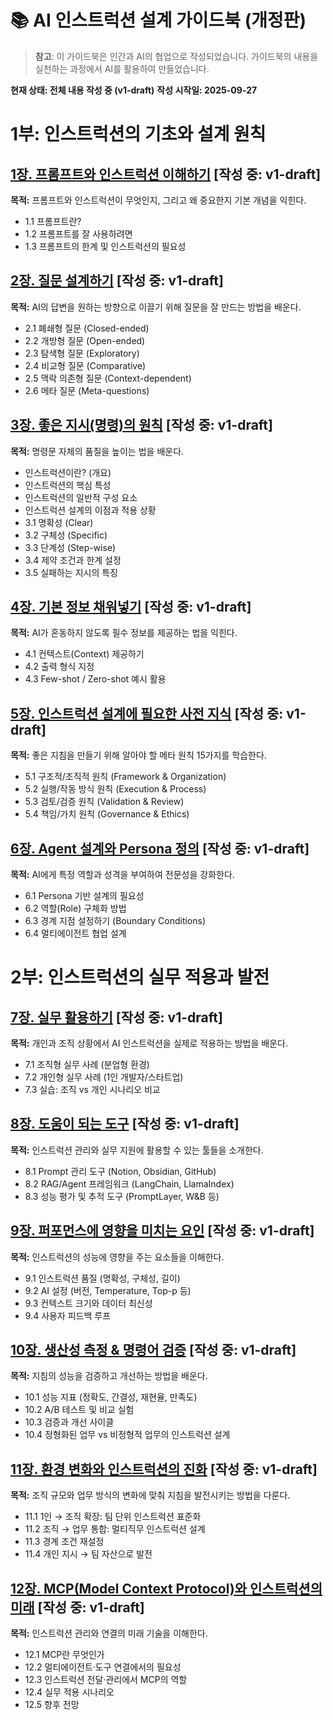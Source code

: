 # 📚 AI 인스트럭션 설계 가이드북 (개정판)

> **참고**: 이 가이드북은 인간과 AI의 협업으로 작성되었습니다. 가이드북의 내용을 실천하는 과정에서 AI를 활용하여 만들었습니다.

**현재 상태: 전체 내용 작성 중 (v1-draft)**
**작성 시작일: 2025-09-27**

# 1부: 인스트럭션의 기초와 설계 원칙

## [1장. 프롬프트와 인스트럭션 이해하기](01-introduction.md) [작성 중: v1-draft]
**목적:** 프롬프트와 인스트럭션이 무엇인지, 그리고 왜 중요한지 기본 개념을 익힌다.

- 1.1 프롬프트란?
- 1.2 프롬프트를 잘 사용하려면
- 1.3 프롬프트의 한계 및 인스트럭션의 필요성

## [2장. 질문 설계하기](02-questions.md) [작성 중: v1-draft]
**목적:** AI의 답변을 원하는 방향으로 이끌기 위해 질문을 잘 만드는 방법을 배운다.

- 2.1 폐쇄형 질문 (Closed-ended)
- 2.2 개방형 질문 (Open-ended)
- 2.3 탐색형 질문 (Exploratory)
- 2.4 비교형 질문 (Comparative)
- 2.5 맥락 의존형 질문 (Context-dependent)
- 2.6 메타 질문 (Meta-questions)

## [3장. 좋은 지시(명령)의 원칙](03-good-instructions.md) [작성 중: v1-draft]
**목적:** 명령문 자체의 품질을 높이는 법을 배운다.

- 인스트럭션이란? (개요)
- 인스트럭션의 핵심 특성
- 인스트럭션의 일반적 구성 요소
- 인스트럭션 설계의 이점과 적용 상황
- 3.1 명확성 (Clear)
- 3.2 구체성 (Specific)
- 3.3 단계성 (Step-wise)
- 3.4 제약 조건과 한계 설정
- 3.5 실패하는 지시의 특징

## [4장. 기본 정보 채워넣기](04-context.md) [작성 중: v1-draft]
**목적:** AI가 혼동하지 않도록 필수 정보를 제공하는 법을 익힌다.

- 4.1 컨텍스트(Context) 제공하기
- 4.2 출력 형식 지정
- 4.3 Few-shot / Zero-shot 예시 활용

## [5장. 인스트럭션 설계에 필요한 사전 지식](05-meta-principles.md) [작성 중: v1-draft]
**목적:** 좋은 지침을 만들기 위해 알아야 할 메타 원칙 15가지를 학습한다.

- 5.1 구조적/조직적 원칙 (Framework & Organization)
- 5.2 실행/작동 방식 원칙 (Execution & Process)
- 5.3 검토/검증 원칙 (Validation & Review)
- 5.4 책임/가치 원칙 (Governance & Ethics)

## [6장. Agent 설계와 Persona 정의](06-agent-persona.md) [작성 중: v1-draft]
**목적:** AI에게 특정 역할과 성격을 부여하여 전문성을 강화한다.

- 6.1 Persona 기반 설계의 필요성
- 6.2 역할(Role) 구체화 방법
- 6.3 경계 지점 설정하기 (Boundary Conditions)
- 6.4 멀티에이전트 협업 설계

# 2부: 인스트럭션의 실무 적용과 발전

## [7장. 실무 활용하기](07-practical.md) [작성 중: v1-draft]
**목적:** 개인과 조직 상황에서 AI 인스트럭션을 실제로 적용하는 방법을 배운다.

- 7.1 조직형 실무 사례 (분업형 환경)
- 7.2 개인형 실무 사례 (1인 개발자/스타트업)
- 7.3 실습: 조직 vs 개인 시나리오 비교

## [8장. 도움이 되는 도구](08-tools.md) [작성 중: v1-draft]
**목적:** 인스트럭션 관리와 실무 지원에 활용할 수 있는 툴들을 소개한다.

- 8.1 Prompt 관리 도구 (Notion, Obsidian, GitHub)
- 8.2 RAG/Agent 프레임워크 (LangChain, LlamaIndex)
- 8.3 성능 평가 및 추적 도구 (PromptLayer, W&B 등)

## [9장. 퍼포먼스에 영향을 미치는 요인](09-performance.md) [작성 중: v1-draft]
**목적:** 인스트럭션의 성능에 영향을 주는 요소들을 이해한다.

- 9.1 인스트럭션 품질 (명확성, 구체성, 길이)
- 9.2 AI 설정 (버전, Temperature, Top-p 등)
- 9.3 컨텍스트 크기와 데이터 최신성
- 9.4 사용자 피드백 루프

## [10장. 생산성 측정 & 명령어 검증](10-productivity.md) [작성 중: v1-draft]
**목적:** 지침의 성능을 검증하고 개선하는 방법을 배운다.

- 10.1 성능 지표 (정확도, 간결성, 재현율, 만족도)
- 10.2 A/B 테스트 및 비교 실험
- 10.3 검증과 개선 사이클
- 10.4 정형화된 업무 vs 비정형적 업무의 인스트럭션 설계

## [11장. 환경 변화와 인스트럭션의 진화](11-evolution.md) [작성 중: v1-draft]
**목적:** 조직 규모와 업무 방식의 변화에 맞춰 지침을 발전시키는 방법을 다룬다.

- 11.1 1인 → 조직 확장: 팀 단위 인스트럭션 표준화
- 11.2 조직 → 업무 통합: 멀티직무 인스트럭션 설계
- 11.3 경계 조건 재설정
- 11.4 개인 지시 → 팀 자산으로 발전

## [12장. MCP(Model Context Protocol)와 인스트럭션의 미래](12-mcp-future.md) [작성 중: v1-draft]
**목적:** 인스트럭션 관리와 연결의 미래 기술을 이해한다.

- 12.1 MCP란 무엇인가
- 12.2 멀티에이전트·도구 연결에서의 필요성
- 12.3 인스트럭션 전달·관리에서 MCP의 역할
- 12.4 실무 적용 시나리오
- 12.5 향후 전망

